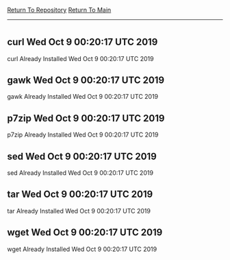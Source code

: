 [Return To Repository](https://github.com/deathbybandaid/piholeparser/)
[Return To Main](https://github.com/deathbybandaid/piholeparser/blob/master/RecentRunLogs/Mainlog.md)
____________________________________
# 
## curl Wed Oct 9 00:20:17 UTC 2019
curl Already Installed Wed Oct 9 00:20:17 UTC 2019
## gawk Wed Oct 9 00:20:17 UTC 2019
gawk Already Installed Wed Oct 9 00:20:17 UTC 2019
## p7zip Wed Oct 9 00:20:17 UTC 2019
p7zip Already Installed Wed Oct 9 00:20:17 UTC 2019
## sed Wed Oct 9 00:20:17 UTC 2019
sed Already Installed Wed Oct 9 00:20:17 UTC 2019
## tar Wed Oct 9 00:20:17 UTC 2019
tar Already Installed Wed Oct 9 00:20:17 UTC 2019
## wget Wed Oct 9 00:20:17 UTC 2019
wget Already Installed Wed Oct 9 00:20:17 UTC 2019
